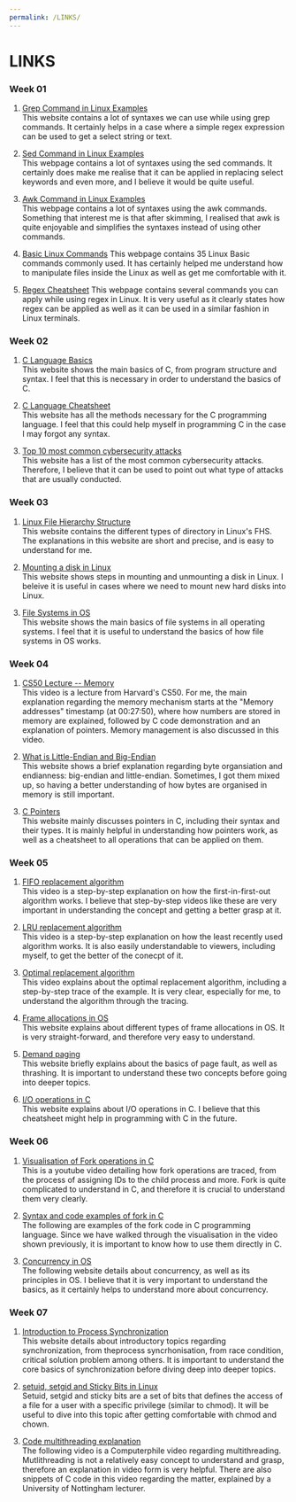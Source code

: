 ```yaml
---
permalink: /LINKS/
---
```


# LINKS

### Week 01

1. [Grep Command in Linux Examples](https://phoenixnap.com/kb/grep-command-linux-unix-examples)<br>
This website contains a lot of syntaxes we can use while using grep commands. It certainly helps in a case where a simple regex expression can be used to get a select string or text.

2. [Sed Command in Linux Examples](https://www.geeksforgeeks.org/sed-command-in-linux-unix-with-examples/)<br>
This webpage contains a lot of syntaxes using the sed commands. It certainly does make me realise that it can be applied in replacing select keywords and even more, and I believe it would be quite useful.

3. [Awk Command in Linux Examples](https://www.geeksforgeeks.org/awk-command-unixlinux-examples/)<br>
This webpage contains a lot of syntaxes using the awk commands. Something that interest me is that after skimming, I realised that awk is quite enjoyable and simplifies the syntaxes instead of using other commands.

6. [Basic Linux Commands](https://www.hostinger.com/tutorials/linux-commands)
This webpage contains 35 Linux Basic commands commonly used. It has certainly helped me understand how to manipulate files inside the Linux as well as get me comfortable with it.

7. [Regex Cheatsheet](https://www.rexegg.com/regex-quickstart.html)
This webpage contains several commands you can apply while using regex in Linux. It is very useful as it clearly states how regex can be applied as well as it can be used in a similar fashion in Linux terminals.

### Week 02
1. [C Language Basics](https://www.geeksforgeeks.org/c-language-set-1-introduction/)<br>
This website shows the main basics of C, from program structure and syntax. I feel that this is necessary in order to understand the basics of C.

2. [C Language Cheatsheet](https://www.tutorialspoint.com/cprogramming/index.htm)<br>
This website has all the methods necessary for the C programming language. I feel that this could help myself in programming C in the case I may forgot any syntax.

3. [Top 10 most common cybersecurity attacks](https://www.infocyte.com/blog/2019/05/01/cybersecurity-101-intro-to-the-top-10-common-types-of-cyber-security-attacks/)<br>
This website has a list of the most common cybersecurity attacks. Therefore, I believe that it can be used to point out what type of attacks that are usually conducted.

### Week 03
1. [Linux File Hierarchy Structure](https://www.geeksforgeeks.org/linux-file-hierarchy-structure/)<br>
This website contains the different types of directory in Linux's FHS. The explanations in this website are short and precise, and is easy to understand for me.

2. [Mounting a disk in Linux](https://www.makeuseof.com/tag/mounting-hard-disks-partitions-using-linux-command-line/)<br>
This website shows steps in mounting and unmounting a disk in Linux. I beleive it is useful in cases where we need to mount new hard disks into Linux.

3. [File Systems in OS](https://www.geeksforgeeks.org/file-systems-in-operating-system/)<br>
This website shows the main basics of file systems in all operating systems. I feel that it is useful to understand the basics of how file systems in OS works.

### Week 04
1. [CS50 Lecture -- Memory](https://www.youtube.com/watch?v=Fa6Jq0Iue3U&t=1670s)<br>
This video is a lecture from Harvard's CS50. For me, the main explanation regarding the memory mechanism starts at the "Memory addresses" timestamp (at 00:27:50), where how numbers are stored in memory are explained, followed by C code demonstration and an explanation of pointers. Memory management is also discussed in this video.

2. [What is Little-Endian and Big-Endian](https://www.section.io/engineering-education/what-is-little-endian-and-big-endian/)<br>
This website shows a brief explanation regarding byte organsiation and endianness: big-endian and little-endian. Sometimes, I got them mixed up, so having a better understanding of how bytes are organised in memory is still important.

3. [C Pointers](https://www.guru99.com/c-pointers.html)<br>
This website mainly discusses pointers in C, including their syntax and their types. It is mainly helpful in understanding how pointers work, as well as a cheatsheet to all operations that can be applied on them.

### Week 05
1. [FIFO replacement algorithm](https://www.youtube.com/watch?v=FWoMSiMep80)<br>
This video is a step-by-step explanation on how the first-in-first-out algorithm works. I believe that step-by-step videos like these are very important in understanding the concept and getting a better grasp at it.

2. [LRU replacement algorithm](https://www.youtube.com/watch?v=u23ROrlSK_g&t=524s)<br>
This video is a step-by-step explanation on how the least recently used algorithm works. It is also easily understandable to viewers, including myself, to get the better of the conecpt of it.

3. [Optimal replacement algorithm](https://www.youtube.com/watch?v=jeJIKKQcqpU&t=15s)<br>
This video explains about the optimal replacement algorithm, including a step-by-step trace of the example. It is very clear, especially for me, to understand the algorithm through the tracing.

4. [Frame allocations in OS](https://www.i2tutorials.com/os-introduction/os-allocation-of-frames-in-os/)<br>
This website explains about different types of frame allocations in OS. It is very straight-forward, and therefore very easy to understand.

5. [Demand paging](https://www.javatpoint.com/os-demand-paging)<br>
This website briefly explains about the basics of page fault, as well as thrashing. It is important to understand these two concepts before going into deeper topics.

6. [I/O operations in C](https://www.tutorialspoint.com/cprogramming/c_file_io.htm)<br>
This website explains about I/O operations in C. I believe that this cheatsheet might help in programming with C in the future.

### Week 06
1. [Visualisation of Fork operations in C](https://www.youtube.com/watch?v=QD9YKSg3wCc)<br>
This is a youtube video detailing how fork operations are traced, from the process of assigning IDs to the child process and more. Fork is quite complicated to understand in C, and therefore it is crucial to understand them very clearly.

2. [Syntax and code examples of fork in C](https://www.section.io/engineering-education/fork-in-c-programming-language/)<br>
The following are examples of the fork code in C programming language. Since we have walked through the visualisation in the video shown previously, it is important to know how to use them directly in C.

3. [Concurrency in OS](https://www.javatpoint.com/concurrency-in-operating-system)<br>
The following website details about concurrency, as well as its principles in OS. I believe that it is very important to understand the basics, as it certainly helps to understand more about concurrency.

### Week 07
1. [Introduction to Process Synchronization](https://www.studytonight.com/operating-system/process-synchronization)<br>
This website details about introductory topics regarding synchronization, from theprocess syncrhonisation, from race condition, critical solution problem among others. It is important to understand the core basics of synchronization before diving deep into deeper topics.

2. [setuid, setgid and Sticky Bits in Linux](https://www.cbtnuggets.com/blog/technology/system-admin/linux-file-permissions-understanding-setuid-setgid-and-the-sticky-bit)<br>
Setuid, setgid and sticky bits are a set of bits that defines the access of a file for a user with a specific privilege (similar to chmod). It will be useful to dive into this topic after getting comfortable with chmod and chown.

3. [Code multithreading explanation](https://www.youtube.com/watch?v=7ENFeb-J75k)<br>
The following video is a Computerphile video regarding multithreading. Mutlithreading is not a relatively easy concept to understand and grasp, therefore an explanation in video form is very helpful. There are also snippets of C code in this video regarding the matter, explained by a University of Nottingham lecturer.
